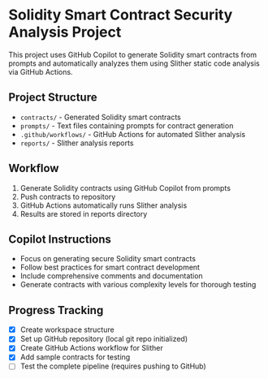 <!-- Use this file to provide workspace-specific custom instructions to Copilot. For more details, visit https://code.visualstudio.com/docs/copilot/copilot-customization#_use-a-githubcopilotinstructionsmd-file -->

# Solidity Smart Contract Security Analysis Project

This project uses GitHub Copilot to generate Solidity smart contracts from prompts and automatically analyzes them using Slither static code analysis via GitHub Actions.

## Project Structure
- `contracts/` - Generated Solidity smart contracts
- `prompts/` - Text files containing prompts for contract generation
- `.github/workflows/` - GitHub Actions for automated Slither analysis
- `reports/` - Slither analysis reports

## Workflow
1. Generate Solidity contracts using GitHub Copilot from prompts
2. Push contracts to repository
3. GitHub Actions automatically runs Slither analysis
4. Results are stored in reports directory

## Copilot Instructions
- Focus on generating secure Solidity smart contracts
- Follow best practices for smart contract development
- Include comprehensive comments and documentation
- Generate contracts with various complexity levels for thorough testing

## Progress Tracking
- [x] Create workspace structure
- [x] Set up GitHub repository (local git repo initialized)
- [x] Create GitHub Actions workflow for Slither
- [x] Add sample contracts for testing
- [ ] Test the complete pipeline (requires pushing to GitHub)
